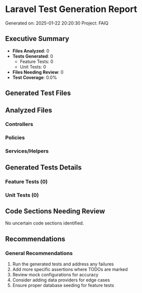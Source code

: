 # Laravel Test Generation Report
Generated on: 2025-01-22 20:20:30
Project: FAIQ


## Executive Summary
- **Files Analyzed**: 0
- **Tests Generated**: 0
  - Feature Tests: 0
  - Unit Tests: 0
- **Files Needing Review**: 0
- **Test Coverage**: 0.0%


## Generated Test Files

## Analyzed Files
### Controllers

### Policies

### Services/Helpers

## Generated Tests Details

### Feature Tests (0)

### Unit Tests (0)

## Code Sections Needing Review
No uncertain code sections identified.

## Recommendations

### General Recommendations
1. Run the generated tests and address any failures
2. Add more specific assertions where TODOs are marked
3. Review mock configurations for accuracy
4. Consider adding data providers for edge cases
5. Ensure proper database seeding for feature tests